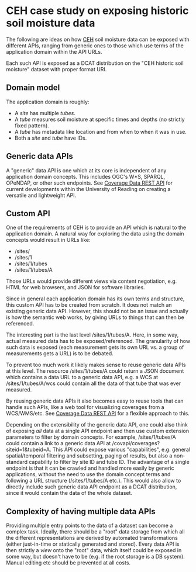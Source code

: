# CEH case study on exposing historic soil moisture data

The following are ideas on how [CEH](http://www.ceh.ac.uk) soil moisture data can be exposed with different APIs,
ranging from generic ones to those which use terms of the application domain within the API URLs.

Each such API is exposed as a DCAT distribution on the "CEH historic soil moisture" dataset with
proper format URI.

## Domain model

The application domain is roughly:

- A *site* has multiple *tubes*.
- A *tube* measures soil moisture at specific times and depths (no strictly fixed pattern).
- A *tube* has metadata like location and from when to when it was in use.
- Both a *site* and *tube* have IDs.

## Generic data APIs

A "generic" data API is one which at its core is independent of any application domain concepts.
This includes OGC's W*S, SPARQL, OPeNDAP, or other such endpoints.
See [Coverage Data REST API](https://github.com/Reading-eScience-Centre/coverage-restapi)
for current developments within the University of Reading on creating a versatile and lightweight API.

## Custom API

One of the requirements of CEH is to provide an API which is natural to the application domain.
A natural way for exploring the data using the domain concepts would result in URLs like:
- /sites/
- /sites/1
- /sites/1/tubes
- /sites/1/tubes/A

Those URLs would provide different views via content negotiation, e.g. HTML for web browsers, and
JSON for software libraries.

Since in general each application domain has its own terms and structure, this custom API has to be created from
scratch. It does not match an existing generic data API.
However, this should not be an issue and actually is how the semantic web works, by giving URLs
to things that can then be referenced.

The interesting part is the last level /sites/1/tubes/A. Here, in some way, actual measured data
has to be exposed/referenced.
The granularity of how such data is exposed (each measurement gets its own URL vs. a group of
measurements gets a URL) is to be debated.

To prevent too much work it likely makes sense to reuse generic data APIs at this level.
The resource /sites/1/tubes/A could return a JSON document which contains a data URL to
a generic data API, e.g. a WCS at /sites/1/tubes/A/wcs could contain all the data of
that tube that was ever measured.

By reusing generic data APIs it also becomes easy to reuse tools that can handle such
APIs, like a web tool for visualizing coverages from a WCS/WMS/etc.
See [Coverage Data REST API](https://github.com/Reading-eScience-Centre/coverage-restapi)
for a flexible approach to this.

Depending on the extensibility of the generic data API, one could also think of exposing
*all* data at a single API endpoint and then use custom extension parameters to filter
by domain concepts. For example, /sites/1/tubes/A could contain a link to a generic data API at
/covapi/coverages?siteid=1&tubeid=A. This API could expose various "capabilities", e.g.
general spatial/temporal filtering and subsetting, paging of results, but also a non-standard
capability to filter by site ID and tube ID. The advantage of a single endpoint is that
it can be crawled and handled more easily by generic applications, without the need
to use the domain concept terms and following a URL structure (/sites/1/tubes/A etc.).
This would also allow to directly include such generic data API endpoint as a DCAT distribution,
since it would contain the data of the whole dataset.

## Complexity of having multiple data APIs

Providing multiple entry points to the data of a dataset can become a complex task.
Ideally, there should be a "root" data storage from which all the different
representations are derived by automated transformations (either just-in-time or statically
generated and stored). Every data API is then
strictly a *view* onto the "root" data, which itself could be exposed in some way, but doesn't
have to be (e.g. if the root storage is a DB system).
Manual editing etc should be prevented at all costs.


  